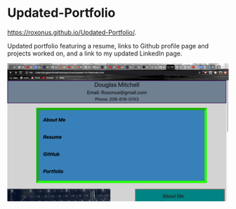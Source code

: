 # Updated-Portfolio

https://roxonus.github.io/Updated-Portfolio/.

Updated portfolio featuring a resume, links to Github profile page and projects worked on, and a link to my updated LinkedIn page.

![](Assets/Portfolio.png)
